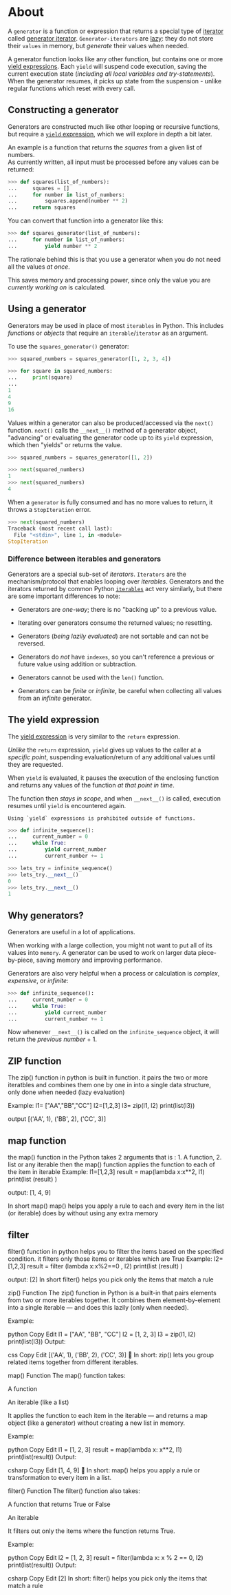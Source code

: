 # About

A `generator` is a function or expression that returns a special type of [iterator][iterator] called [generator iterator][generator-iterator].
`Generator-iterators` are [lazy][lazy iterator]: they do not store their `values` in memory, but _generate_ their values when needed.

A generator function looks like any other function, but contains one or more [yield expressions][yield expression].
Each `yield` will suspend code execution, saving the current execution state (_including all local variables and try-statements_).
When the generator resumes, it picks up state from the suspension - unlike regular functions which reset with every call.


## Constructing a generator

Generators are constructed much like other looping or recursive functions, but require a [`yield` expression](#the-yield-expression), which we will explore in depth a bit later.

An example is a function that returns the _squares_ from a given list of numbers.  
As currently written, all input must be processed before any values can be returned:

```python
>>> def squares(list_of_numbers):
...     squares = []
...     for number in list_of_numbers:
...         squares.append(number ** 2)
...     return squares
```

You can convert that function into a generator like this:

```python
>>> def squares_generator(list_of_numbers):
...     for number in list_of_numbers:
...         yield number ** 2
```

The rationale behind this is that you use a generator when you do not need all the values _at once_.

This saves memory and processing power, since only the value you are _currently working on_ is calculated.

## Using a generator

Generators may be used in place of most `iterables` in Python. This includes _functions_ or _objects_ that require an `iterable`/`iterator` as an argument.

To use the `squares_generator()` generator:

```python
>>> squared_numbers = squares_generator([1, 2, 3, 4])

>>> for square in squared_numbers:
...     print(square)
...
1
4
9
16
```

Values within a generator can also be produced/accessed via the `next()` function.
`next()` calls the `__next__()` method of a generator object, "advancing" or evaluating the generator code up to its `yield` expression, which then "yields" or returns the value.

```python
>>> squared_numbers = squares_generator([1, 2])

>>> next(squared_numbers)
1
>>> next(squared_numbers)
4
```

When a `generator` is fully consumed and has no more values to return, it throws a `StopIteration` error.

```python
>>> next(squared_numbers)
Traceback (most recent call last):
  File "<stdin>", line 1, in <module>
StopIteration
```

### Difference between iterables and generators

Generators are a special sub-set of _iterators_.
`Iterators` are the mechanism/protocol that enables looping over _iterables_.
Generators and the iterators returned by common Python [`iterables`][iterables] act very similarly, but there are some important differences to note:

- Generators are _one-way_; there is no "backing up" to a previous value.

- Iterating over generators consume the returned values; no resetting.

- Generators (_being lazily evaluated_) are not sortable and can not be reversed.

- Generators do _not_ have `indexes`, so you can't reference a previous or future value using addition or subtraction.

- Generators cannot be used with the `len()` function.

- Generators can be _finite_ or _infinite_, be careful when collecting all values from an _infinite_ generator.

## The yield expression

The [yield expression][yield expression] is very similar to the `return` expression.

_Unlike_ the `return` expression, `yield` gives up values to the caller at a _specific point_, suspending evaluation/return of any additional values until they are requested.

When `yield` is evaluated, it pauses the execution of the enclosing function and returns any values of the function _at that point in time_.

The function then _stays in scope_, and when `__next__()` is called, execution resumes until `yield` is encountered again.

~~~~exercism/note
Using `yield` expressions is prohibited outside of functions.
~~~~

```python
>>> def infinite_sequence():
...     current_number = 0
...     while True:
...         yield current_number
...         current_number += 1

>>> lets_try = infinite_sequence()
>>> lets_try.__next__()
0
>>> lets_try.__next__()
1
```

## Why generators?

Generators are useful in a lot of applications.

When working with a large collection, you might not want to put all of its values into `memory`.
A generator can be used to work on larger data piece-by-piece, saving memory and improving performance.

Generators are also very helpful when a process or calculation is _complex_, _expensive_, or _infinite_:

```python
>>> def infinite_sequence():
...     current_number = 0
...     while True:
...         yield current_number
...         current_number += 1
```

Now whenever `__next__()` is called on the `infinite_sequence` object, it will return the _previous number_ + 1.


[generator-iterator]: https://docs.python.org/3.11/glossary.html#term-generator-iterator
[iterables]: https://wiki.python.org/moin/Iterator
[iterator]: https://docs.python.org/3.11/glossary.html#term-iterator
[lazy iterator]: https://en.wikipedia.org/wiki/Lazy_evaluation
[yield expression]: https://docs.python.org/3.11/reference/expressions.html#yield-expressions



## ZIP function

The zip() function in python is built in function. it pairs the two or more  iteratbles and combines them one by one in into a single data structure, only  done when needed (lazy evaluation)

Example:
l1= ["AA","BB","CC"]
l2=[1,2,3]
l3= zip(l1, l2)
print(list(l3))

output
[('AA', 1), ('BB', 2), ('CC', 3)]


## map function 

the map() function in the Python takes 2 arguments that is : 1. A function, 2. list or any iterable 
then the map() function applies the function to each of the item in iterable 
Example:
l1=[1,2,3]
result = map(lambda x:x**2, l1)
print(list (result) )

output:
[1, 4, 9]

In short map() map() helps you apply a rule to each and every item in the list (or iterable) does by without using any extra memory 

## filter

filter() function in python helps you to filter the items based on the specified condition.
it filters only those items or iterables which are True
Example: l2=[1,2,3]
result = filter (lambda x:x%2==0 , l2)
print(list (result) )

output:
[2]
In short filter() helps you pick only the items that match a rule






zip() Function
The zip() function in Python is a built-in that pairs elements from two or more iterables together. It combines them element-by-element into a single iterable — and does this lazily (only when needed).

Example:

python
Copy
Edit
l1 = ["AA", "BB", "CC"]
l2 = [1, 2, 3]
l3 = zip(l1, l2)
print(list(l3))
Output:

css
Copy
Edit
[('AA', 1), ('BB', 2), ('CC', 3)]
🔹 In short: zip() lets you group related items together from different iterables.

map() Function
The map() function takes:

A function

An iterable (like a list)

It applies the function to each item in the iterable — and returns a map object (like a generator) without creating a new list in memory.

Example:

python
Copy
Edit
l1 = [1, 2, 3]
result = map(lambda x: x**2, l1)
print(list(result))
Output:

csharp
Copy
Edit
[1, 4, 9]
🔹 In short: map() helps you apply a rule or transformation to every item in a list.

filter() Function
The filter() function also takes:

A function that returns True or False

An iterable

It filters out only the items where the function returns True.

Example:

python
Copy
Edit
l2 = [1, 2, 3]
result = filter(lambda x: x % 2 == 0, l2)
print(list(result))
Output:

csharp
Copy
Edit
[2]
In short: filter() helps you pick only the items that match a rule